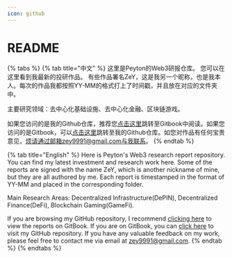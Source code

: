 ```yaml
---
icon: github
---
```


# README

{% tabs %}
{% tab title="中文" %}
这里是Peyton的Web3研报仓库。 您可以在这里看到我最新的投研作品。 有些作品署名ZeY，这是我另一个昵称，也是我本人。每次的作品我都按照YY-MM的格式打上了时间戳，并且放在对应的文件夹中。

主要研究领域：去中心化基础设施、去中心化金融、区块链游戏。

如果您访问的是我的Github仓库，推荐您[点击这里](https://peyton404.gitbook.io/peytons-web3-research-reports)跳转至Gitbook中阅读。如果您访问的是Gitbook，可以[点击这里](https://github.com/zey9991/research\_report)跳转至我的Github仓库。如您对作品有任何宝贵意见，烦请通过邮箱zey9991@gmail.com与我联系。
{% endtab %}

{% tab title="English" %}
Here is Peyton's Web3 research report repository. You can find my latest investment and research work here. Some of the reports are signed with the name ZeY, which is another nickname of mine, but they are all authored by me. Each report is timestamped in the format of YY-MM and placed in the corresponding folder.

Main Research Areas: Decentralized Infrastructure(DePIN), Decentralized Finance(DeFi), Blockchain Gaming(GameFi).

If you are browsing my GitHub repository, I recommend [clicking here](https://peyton404.gitbook.io/peytons-web3-research-reports) to view the reports on GitBook. If you are on GitBook, you can [click here](https://github.com/zey9991/research\_report) to visit my GitHub repository. If you have any valuable feedback on my work, please feel free to contact me via email at zey9991@gmail.com.
{% endtab %}
{% endtabs %}
